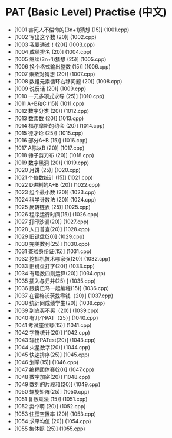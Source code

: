 # PAT (Basic Level) Practise (中文)

- [1001	害死人不偿命的(3n+1)猜想 (15)] (1001.cpp)
- [1002	写出这个数 (20)] (1002.cpp)
- [1003	我要通过！(20)] (1003.cpp)
- [1004	成绩排名 (20)] (1004.cpp)
- [1005	继续(3n+1)猜想 (25)] (1005.cpp)
- [1006	换个格式输出整数 (15)] (1006.cpp)
- [1007	素数对猜想 (20)] (1007.cpp)
- [1008	数组元素循环右移问题 (20)] (1008.cpp)
- [1009	说反话 (20)] (1009.cpp)
- [1010	一元多项式求导 (25)] (1010.cpp)
- [1011	A+B和C (15)] (1011.cpp)
- [1012	数字分类 (20)] (1012.cpp)
- [1013	数素数 (20)] (1013.cpp)
- [1014	福尔摩斯的约会 (20)] (1014.cpp)
- [1015	德才论 (25)] (1015.cpp)
- [1016	部分A+B (15)] (1016.cpp)
- [1017	A除以B (20)] (1017.cpp)
- [1018	锤子剪刀布 (20)] (1018.cpp)
- [1019	数字黑洞 (20)] (1019.cpp)
- [1020	月饼 (25)] (1020.cpp)
- [1021	个位数统计 (15)] (1021.cpp)
- [1022	D进制的A+B (20)] (1022.cpp)
- [1023	组个最小数 (20)] (1023.cpp)
- [1024	科学计数法 (20)] (1024.cpp)
- [1025	反转链表 (25)] (1025.cpp)
- [1026	程序运行时间(15)] (1026.cpp)
- [1027	打印沙漏(20)] (1027.cpp)
- [1028	人口普查(20)] (1028.cpp)
- [1029	旧键盘(20)] (1029.cpp)
- [1030	完美数列(25)] (1030.cpp)
- [1031	查验身份证(15)] (1031.cpp)
- [1032	挖掘机技术哪家强(20)] (1032.cpp)
- [1033	旧键盘打字(20)] (1033.cpp)
- [1034	有理数四则运算(20)] (1034.cpp)
- [1035	插入与归并(25)	] (1035.cpp)
- [1036	跟奥巴马一起编程(15)] (1036.cpp)
- [1037	在霍格沃茨找零钱（20）] (1037.cpp)
- [1038	统计同成绩学生(20)] (1038.cpp)
- [1039	到底买不买（20）] (1039.cpp)
- [1040	有几个PAT（25）] (1040.cpp)
- [1041	考试座位号(15)] (1041.cpp)
- [1042	字符统计(20)] (1042.cpp)
- [1043	输出PATest(20)] (1043.cpp)
- [1044	火星数字(20)] (1044.cpp)
- [1045	快速排序(25)] (1045.cpp)
- [1046	划拳(15)] (1046.cpp)
- [1047	编程团体赛(20)] (1047.cpp)
- [1048	数字加密(20)] (1048.cpp)
- [1049	数列的片段和(20)] (1049.cpp)
- [1050	螺旋矩阵(25)] (1050.cpp)
- [1051	复数乘法 (15)] (1051.cpp)
- [1052	卖个萌 (20)] (1052.cpp)
- [1053	住房空置率 (20)] (1053.cpp)
- [1054	求平均值 (20)] (1054.cpp)
- [1055	集体照 (25)] (1055.cpp)
